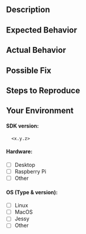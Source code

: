 <!--- Provide a general summary of the issue in the Title above -->
## Description
<!--- Provide a more detailed introduction to the issue itself, and why you consider it to be a bug -->

## Expected Behavior
<!--- Tell us what should happen -->

## Actual Behavior
<!--- Tell us what happens instead -->

## Possible Fix
<!--- Not obligatory, but suggest a fix or reason for the bug -->

## Steps to Reproduce
<!--- Provide the steps for reproduce -->

## Your Environment
<!--- Include as many relevant details about the environment you experienced the bug in -->
#### SDK version: 
      <x.y.z> 
#### Hardware:
- [ ] Desktop
- [ ] Raspberry Pi
- [ ] Other
#### OS (Type & version): 
- [ ] Linux
- [ ] MacOS 
- [ ] Jessy 
- [ ] Other
